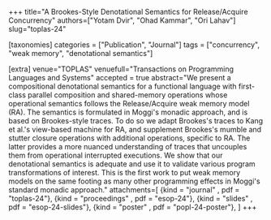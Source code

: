+++
title="A Brookes-Style Denotational Semantics for Release/Acquire Concurrency"
authors=["Yotam Dvir", "Ohad Kammar", "Ori Lahav"]
slug="toplas-24"

[taxonomies]
categories = ["Publication", "Journal"]
tags = ["concurrency", "weak memory", "denotational semantics"]

[extra]
venue="TOPLAS"
venuefull="Transactions on Programming Languages and Systems"
accepted = true
abstract="We present a compositional denotational semantics for a functional language with first-class parallel composition and shared-memory operations whose operational semantics follows the Release/Acquire weak memory model (RA). The semantics is formulated in Moggi's monadic approach, and is based on Brookes-style traces. To do so we adapt Brookes's traces to Kang et al.'s view-based machine for RA, and supplement Brookes's mumble and stutter closure operations with additional operations, specific to RA. The latter provides a more nuanced understanding of traces that uncouples them from operational interrupted executions. We show that our denotational semantics is adequate and use it to validate various program transformations of interest. This is the first work to put weak memory models on the same footing as many other programming effects in Moggi's standard monadic approach."
attachments=[
  {kind = "journal"     , pdf = "toplas-24"},
  {kind = "proceedings" , pdf = "esop-24"},
  {kind = "slides"      , pdf = "esop-24-slides"},
  {kind = "poster"      , pdf = "popl-24-poster"},
]
+++
